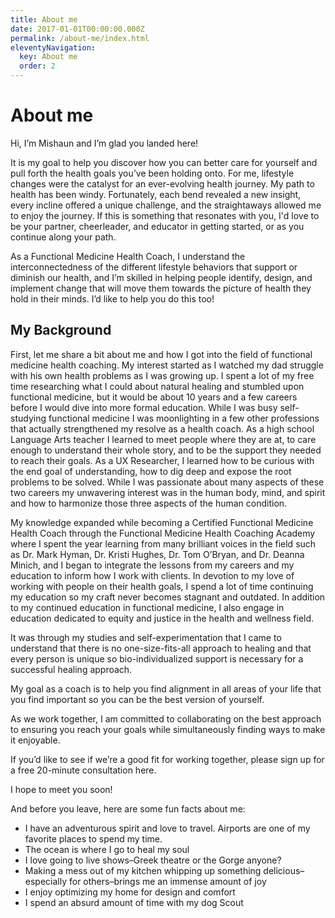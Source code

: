 ```yaml
---
title: About me
date: 2017-01-01T00:00:00.000Z
permalink: /about-me/index.html
eleventyNavigation:
  key: About me
  order: 2
---
```

# About me

Hi, I’m Mishaun and I’m glad you landed here!

It is my goal to help you discover how you can better care for yourself and pull forth the health goals you’ve been holding onto. For me, lifestyle changes were the catalyst for an ever-evolving health journey. My path to health has been windy. Fortunately, each bend revealed a new insight, every incline offered a unique challenge, and the straightaways allowed me to enjoy the journey. If this is something that resonates with you, I'd love to be your partner, cheerleader, and educator in getting started, or as you continue along your path.

As a Functional Medicine Health Coach, I understand the interconnectedness of the different lifestyle behaviors that support or diminish our health, and I’m skilled in helping people identify, design, and implement change that will move them towards the picture of health they hold in their minds. I’d like to help you do this too!

## My Background

First, let me share a bit about me and how I got into the field of functional medicine health coaching. My interest started as I watched my dad struggle with his own health problems as I was growing up. I spent a lot of my free time researching what I could about natural healing and stumbled upon functional medicine, but it would be about 10 years and a few careers before I would dive into more formal education. While I was busy self-studying functional medicine I was moonlighting in a few other professions that actually strengthened my resolve as a health coach. As a high school Language Arts teacher I learned to meet people where they are at, to care enough to understand their whole story, and to be the support they needed to reach their goals. As a UX Researcher, I learned how to be curious with the end goal of understanding, how to dig deep and expose the root problems to be solved. While I was passionate about many aspects of these two careers my unwavering interest was in the human body, mind, and spirit and how to harmonize those three aspects of the human condition.

My knowledge expanded while becoming a Certified Functional Medicine Health Coach through the Functional Medicine Health Coaching Academy where I spent the year learning from many brilliant voices in the field such as Dr. Mark Hyman, Dr. Kristi Hughes, Dr. Tom O’Bryan, and Dr. Deanna Minich, and I began to integrate the lessons from my careers and my education to inform how I work with clients. In devotion to my love of working with people on their health goals, I spend a lot of time continuing my education so my craft never becomes stagnant and outdated. In addition to my continued education in functional medicine, I also engage in education dedicated to equity and justice in the health and wellness field.

It was through my studies and self-experimentation that I came to understand that there is no one-size-fits-all approach to healing and that every person is unique so bio-individualized support is necessary for a successful healing approach.

My goal as a coach is to help you find alignment in all areas of your life that you find important so you can be the best version of yourself.

As we work together, I am committed to collaborating on the best approach to ensuring you reach your goals while simultaneously finding ways to make it enjoyable.

If you’d like to see if we’re a good fit for working together, please sign up for a free 20-minute consultation here.

I hope to meet you soon!

And before you leave, here are some fun facts about me:

- I have an adventurous spirit and love to travel. Airports are one of my favorite places to spend my time.
- The ocean is where I go to heal my soul
- I love going to live shows–Greek theatre or the Gorge anyone?
- Making a mess out of my kitchen whipping up something delicious–especially for others–brings me an immense amount of joy
- I enjoy optimizing my home for design and comfort
- I spend an absurd amount of time with my dog Scout
